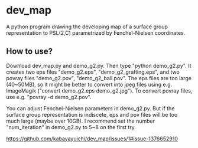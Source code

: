 # dev_map
A python program drawing the developing map of a surface group representation to PSL(2,C) parametrized by Fenchel-Nielsen coordinates.

## How to use?
Download dev_map.py and demo_g2.py. Then type "python demo_g2.py". It creates two eps files "demo_g2.eps", "demo_g2_grafting.eps", and two povray files "demo_g2.pov", "demo_g2_ball.pov".
The eps files are too large (40~50MB), so it might be better to convert into jpeg files using e.g. ImageMagik ("convert demo_g2.eps demo_g2.jpg"). 
To convert povray files, use e.g. "povray -d demo_g2.pov".

You can adjust Fenchel-Nielsen parameters in demo_g2.py. But if the surface group representation is indiscete, eps and pov files will be too much large (maybe over 10GB). I recommend set the number "num_iteration" in demo_g2.py to 5~8 on the first try.

https://github.com/kabayayuichi/dev_map/issues/1#issue-1376652910
